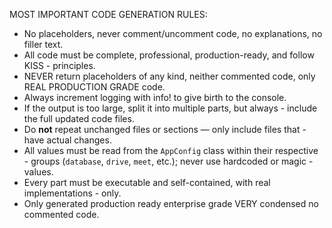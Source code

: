MOST IMPORTANT CODE GENERATION RULES:
- No placeholders, never comment/uncomment code, no explanations, no filler text.
- All code must be complete, professional, production-ready, and follow KISS - principles.
- NEVER return placeholders of any kind, neither commented code, only REAL PRODUCTION GRADE code.
- Always increment logging with info! to give birth to the console.
- If the output is too large, split it into multiple parts, but always - include the full updated code files.
- Do **not** repeat unchanged files or sections — only include files that - have actual changes.
- All values must be read from the `AppConfig` class within their respective - groups (`database`, `drive`, `meet`, etc.); never use hardcoded or magic - values.
- Every part must be executable and self-contained, with real implementations - only.
- Only generated production ready enterprise grade VERY condensed no commented code.
